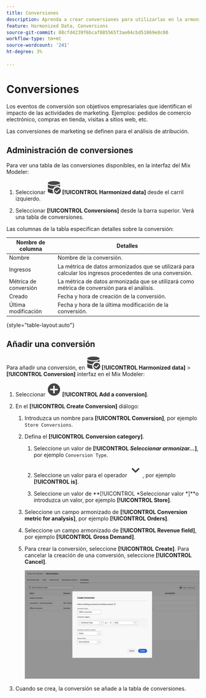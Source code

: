 ```yaml
---
title: Conversiones
description: Aprenda a crear conversiones para utilizarlas en la armonización de los datos en Mix Modeler.
feature: Harmonized Data, Conversions
source-git-commit: 08cfd4239f6bcaf885565f3ae04cbd51869e8c00
workflow-type: tm+mt
source-wordcount: '241'
ht-degree: 3%

---
```



# Conversiones

Los eventos de conversión son objetivos empresariales que identifican el impacto de las actividades de marketing. Ejemplos: pedidos de comercio electrónico, compras en tienda, visitas a sitios web, etc.

Las conversiones de marketing se definen para el análisis de atribución.

## Administración de conversiones

Para ver una tabla de las conversiones disponibles, en la interfaz del Mix Modeler:

1. Seleccionar ![DataSearch](../assets/icons/DataCheck.svg) **[!UICONTROL Harmonized data]** desde el carril izquierdo.

1. Seleccionar **[!UICONTROL Conversions]** desde la barra superior. Verá una tabla de conversiones.

Las columnas de la tabla especifican detalles sobre la conversión:

| Nombre de columna | Detalles |
| --- | ---|
| Nombre | Nombre de la conversión. |
| Ingresos | La métrica de datos armonizados que se utilizará para calcular los ingresos procedentes de una conversión. |
| Métrica de conversión | La métrica de datos armonizada que se utilizará como métrica de conversión para el análisis. |
| Creado | Fecha y hora de creación de la conversión. |
| Última modificación | Fecha y hora de la última modificación de la conversión. |

{style="table-layout:auto"}

## Añadir una conversión

Para añadir una conversión, en ![DataSearch](../assets/icons/DataCheck.svg) **[!UICONTROL Harmonized data]** > **[!UICONTROL Conversion]** interfaz en el Mix Modeler:

1. Seleccionar ![Añadir](../assets/icons/AddCircle.svg) **[!UICONTROL Add a conversion]**.

1. En el **[!UICONTROL Create Conversion]** diálogo:

   1. Introduzca un nombre para **[!UICONTROL Conversion]**, por ejemplo `Store Conversions`.

   1. Defina el **[!UICONTROL Conversion category]**.

      1. Seleccione un valor de **[!UICONTROL *Seleccionar armonizar...*]**, por ejemplo `Conversion Type`.

      1. Seleccione un valor para el operador ![cheurón](../assets/icons/ChevronDown.svg), por ejemplo **[!UICONTROL is]**.

      1. Seleccione un valor de **[!UICONTROL *Seleccionar valor *]**o introduzca un valor, por ejemplo **[!UICONTROL Store]**.

   1. Seleccione un campo armonizado de **[!UICONTROL Conversion metric for analysis]**, por ejemplo **[!UICONTROL Orders]**.

   1. Seleccione un campo armonizado de **[!UICONTROL Revenue field]**, por ejemplo **[!UICONTROL Gross Demand]**.

   1. Para crear la conversión, seleccione **[!UICONTROL Create]**. Para cancelar la creación de una conversión, seleccione **[!UICONTROL Cancel]**.

      ![Texto alternativo](../assets/create-conversion.png)

1. Cuando se crea, la conversión se añade a la tabla de conversiones.
